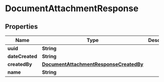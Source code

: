 

# DocumentAttachmentResponse


## Properties

Name | Type | Description | Notes
------------ | ------------- | ------------- | -------------
**uuid** | **String** |  |  [optional]
**dateCreated** | **String** |  |  [optional]
**createdBy** | [**DocumentAttachmentResponseCreatedBy**](DocumentAttachmentResponseCreatedBy.md) |  |  [optional]
**name** | **String** |  |  [optional]



